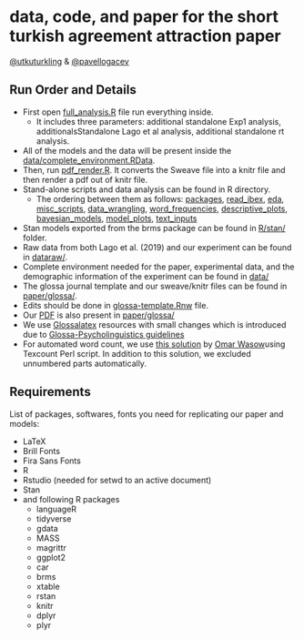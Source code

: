 # data, code, and paper for the short turkish agreement attraction paper
[@utkuturkling](https://twitter.com/utkuturkling) & [@pavellogacev](https://twitter.com/pavellogacev)

## Run Order and Details
- First open [full_analysis.R](full_analysis.R) file run everything inside. 
  - It includes three parameters: additional standalone Exp1 analysis, additionalsStandalone Lago et al analysis, additional standalone rt analysis.
- All of the models and the data will be present inside the [data/complete_environment.RData](data/complete_environment.RData).
- Then, run [pdf_render.R](pdf_render.R). It converts the Sweave file into a knitr file and then render a pdf out of knitr file.
- Stand-alone scripts and data analysis can be found in R directory.
  - The ordering between them as follows: [packages](R/scripts/00.0-packages.R), [read_ibex](R/scripts/00.1-prepare.R), [eda](R/scripts/00.2-eda.R), [misc_scripts](R/scripts/misc.R), [data_wrangling](R/analysis/01_data_wrangling.R), [word_frequencies](R/analysis/02_word_freq.R), [descriptive_plots](R/analysis/03_descriptive_plots.R), [bayesian_models](R/analysis/04_bayesian_models.R), [model_plots](R/analysis/05_model_plots.R), [text_inputs](R/analysis/06_text_inputs.R)
- Stan models exported from the brms package can be found in [R/stan/](R/stan/) folder.
- Raw data from both Lago et al. (2019) and our experiment can be found in [dataraw/](dataraw/).
- Complete environment needed for the paper, experimental data, and the demographic information of the experiment can be found in [data/](data/)
- The glossa journal template and our sweave/knitr files can be found in [paper/glossa/](paper/glossa/).
- Edits should be done in [glossa-template.Rnw](paper/glossa/glossa-template.Rnw) file.
- Our [PDF](paper/glossa/glossa-template-knitr.pdf) is also present in [paper/glossa/](paper/glossa/)
- We use [Glossalatex](https://github.com/guidovw/Glossalatex) resources with small changes which is introduced due to [Glossa-Psycholinguistics guidelines](https://escholarship.org/uc/glossapsycholinguistics/structure_of_submission)
- For automated word count, we use [this solution](https://tex.stackexchange.com/a/239703) by [Omar Wasow](https://tex.stackexchange.com/users/34597/omar-wasow)using Texcount Perl script. In addition to this solution, we excluded unnumbered parts automatically.

## Requirements

List of packages, softwares, fonts you need for replicating our paper and models:
* LaTeX
* Brill Fonts
* Fira Sans Fonts
* R
* Rstudio (needed for setwd to an active document)
* Stan
* and following R packages
  * languageR
  * tidyverse
  * gdata
  * MASS
  * magrittr
  * ggplot2
  * car
  * brms
  * xtable
  * rstan
  * knitr
  * dplyr
  * plyr